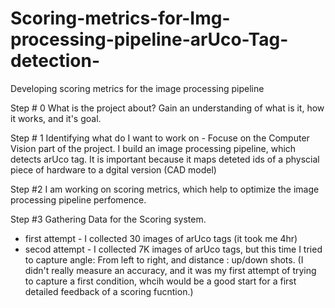 # Scoring-metrics-for-Img-processing-pipeline-arUco-Tag-detection-
Developing scoring metrics for the image processing pipeline 

Step # 0 What is the project about? Gain an understanding of what is it, how it works, and it's  goal. 

Step # 1 Identifying what do I want to work on -  Focuse on the Computer Vision part of the project. I build an image processing pipeline, which detects arUco tag. It is important because it maps deteted ids of a physcial piece of hardware to a dgital version (CAD model)

Step #2 I am working on scoring metrics, which help to optimize the image processing pipeline perfomence. 

Step #3 Gathering Data for the Scoring system. 
 + first attempt - I collected 30 images of arUco tags (it took me 4hr)
 + secod attempt - I collected 7K images of arUco tags, but this time I tried to capture angle: From left to right, and distance : up/down shots. (I didn't really measure an accuracy, and it was my first attempt of trying to capture a first condition, whcih would be a good start for a first detailed feedback of a scoring fucntion.)
